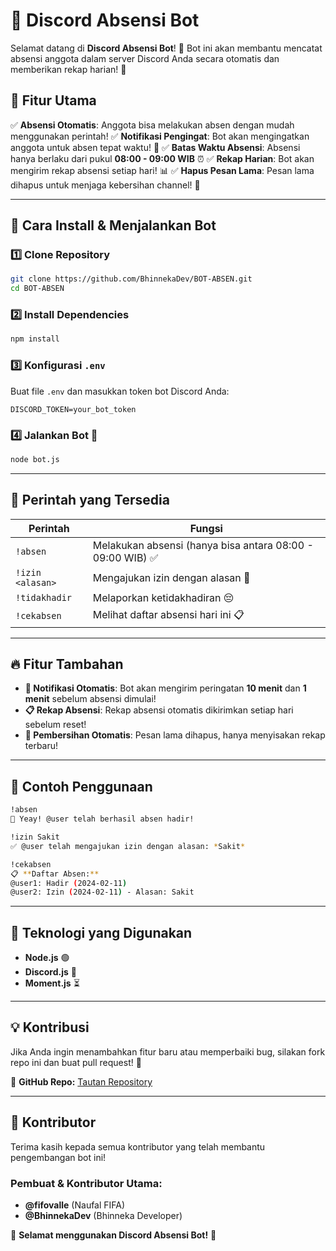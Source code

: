 # 📌 Discord Absensi Bot

Selamat datang di **Discord Absensi Bot**! 🎉
Bot ini akan membantu mencatat absensi anggota dalam server Discord Anda secara otomatis dan memberikan rekap harian! 🚀

## 🌟 Fitur Utama

✅ **Absensi Otomatis**: Anggota bisa melakukan absen dengan mudah menggunakan perintah!
✅ **Notifikasi Pengingat**: Bot akan mengingatkan anggota untuk absen tepat waktu! 🔔
✅ **Batas Waktu Absensi**: Absensi hanya berlaku dari pukul **08:00 - 09:00 WIB** ⏰
✅ **Rekap Harian**: Bot akan mengirim rekap absensi setiap hari! 📊
✅ **Hapus Pesan Lama**: Pesan lama dihapus untuk menjaga kebersihan channel! 🧹

---

## 🚀 Cara Install & Menjalankan Bot

### 1️⃣ Clone Repository

```bash
git clone https://github.com/BhinnekaDev/BOT-ABSEN.git
cd BOT-ABSEN
```

### 2️⃣ Install Dependencies

```bash
npm install
```

### 3️⃣ Konfigurasi `.env`

Buat file `.env` dan masukkan token bot Discord Anda:

```env
DISCORD_TOKEN=your_bot_token
```

### 4️⃣ Jalankan Bot 🚀

```bash
node bot.js
```

---

## 📖 Perintah yang Tersedia

| Perintah         | Fungsi                                                     |
| ---------------- | ---------------------------------------------------------- |
| `!absen`         | Melakukan absensi (hanya bisa antara 08:00 - 09:00 WIB) ✅ |
| `!izin <alasan>` | Mengajukan izin dengan alasan 📜                           |
| `!tidakhadir`    | Melaporkan ketidakhadiran 😔                               |
| `!cekabsen`      | Melihat daftar absensi hari ini 📋                         |

---

## 🔥 Fitur Tambahan

- **🔔 Notifikasi Otomatis**: Bot akan mengirim peringatan **10 menit** dan **1 menit** sebelum absensi dimulai!
- **📋 Rekap Absensi**: Rekap absensi otomatis dikirimkan setiap hari sebelum reset!
- **🧹 Pembersihan Otomatis**: Pesan lama dihapus, hanya menyisakan rekap terbaru!

---

## 🎯 Contoh Penggunaan

```bash
!absen
🎉 Yeay! @user telah berhasil absen hadir!
```

```bash
!izin Sakit
✅ @user telah mengajukan izin dengan alasan: *Sakit*
```

```bash
!cekabsen
📋 **Daftar Absen:**
@user1: Hadir (2024-02-11)
@user2: Izin (2024-02-11) - Alasan: Sakit
```

---

## 🤖 Teknologi yang Digunakan

- **Node.js** 🟢
- **Discord.js** 🤖
- **Moment.js** ⏳

---

## 💡 Kontribusi

Jika Anda ingin menambahkan fitur baru atau memperbaiki bug, silakan fork repo ini dan buat pull request! 🚀

🔗 **GitHub Repo:** [Tautan Repository](https://github.com/BhinnekaDev/BOT-ABSEN.git)

---

## 👥 Kontributor

Terima kasih kepada semua kontributor yang telah membantu pengembangan bot ini!

### Pembuat & Kontributor Utama:

- **@fifovalle** (Naufal FIFA)
- **@BhinnekaDev** (Bhinneka Developer)

🎉 **Selamat menggunakan Discord Absensi Bot!** 🚀

